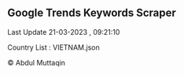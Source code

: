 

## Google Trends Keywords Scraper 
 
Last Update 21-03-2023 , 09:21:10

Country List :
VIETNAM.json



© Abdul Muttaqin 

